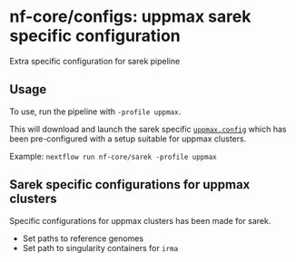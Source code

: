 # nf-core/configs: uppmax sarek specific configuration

Extra specific configuration for sarek pipeline

## Usage

To use, run the pipeline with `-profile uppmax`.

This will download and launch the sarek specific [`uppmax.config`](../conf/pipeline/sarek/uppmax.config) which has been pre-configured with a setup suitable for uppmax clusters.

Example: `nextflow run nf-core/sarek -profile uppmax`

## Sarek specific configurations for uppmax clusters

Specific configurations for uppmax clusters has been made for sarek.

* Set paths to reference genomes
* Set path to singularity containers for `irma`
